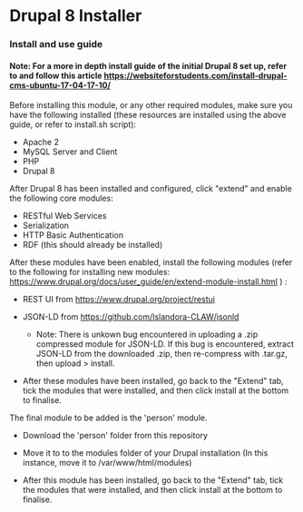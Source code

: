 # Drupal 8 Installer

### Install and use guide

#### Note: For a more in depth install guide of the initial Drupal 8 set up, refer to and follow this article https://websiteforstudents.com/install-drupal-cms-ubuntu-17-04-17-10/

Before installing this module, or any other required modules, make sure you have the following installed (these resources are installed using the above guide, or refer to install.sh script):

- Apache 2
- MySQL Server and Client
- PHP
- Drupal 8

After Drupal 8 has been installed and configured, click "extend" and enable the following core modules:

- RESTful Web Services
- Serialization
- HTTP Basic Authentication
- RDF (this should already be installed)

After these modules have been enabled, install the following modules (refer to the following for installing new modules: https://www.drupal.org/docs/user_guide/en/extend-module-install.html ) : 

- REST UI from https://www.drupal.org/project/restui
- JSON-LD from https://github.com/Islandora-CLAW/jsonld
  - Note: There is unkown bug encountered in uploading a .zip compressed module for JSON-LD. If this bug is encountered, extract JSON-LD from the downloaded .zip, then re-compress with .tar.gz, then upload > install.
 
- After these modules have been installed, go back to the "Extend" tab, tick the modules that were installed, and then click install at the bottom to finalise.

The final module to be added is the 'person' module. 
  - Download the 'person' folder from this repository 
  - Move it to to the modules folder of your Drupal installation (In this instance, move it to /var/www/html/modules)
  
  - After this module has been installed, go back to the "Extend" tab, tick the modules that were installed, and then click install at the bottom to finalise.
